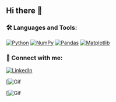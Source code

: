 ## Hi there 👋


### 🛠️ Languages and Tools:

[![Python](https://img.shields.io/badge/Python-3776AB?style=for-the-badge&logo=python&logoColor=white)](https://www.python.org/)
[![NumPy](https://img.shields.io/badge/NumPy-013243?style=for-the-badge&logo=numpy&logoColor=white)](https://numpy.org/) 
[![Pandas](https://img.shields.io/badge/Pandas-150458?style=for-the-badge&logo=pandas&logoColor=white)](https://pandas.pydata.org/) 
[![Matplotlib](https://img.shields.io/badge/Matplotlib-3776AB?style=for-the-badge&logo=python&logoColor=white)](https://matplotlib.org/)

### 🔗 Connect with me:

[![LinkedIn](https://img.shields.io/badge/LinkedIn-blue?style=for-the-badge&logo=linkedin)](https://www.linkedin.com/in/nguyenquyetgiangson/)


[![Gif](https://media4.giphy.com/media/v1.Y2lkPTc5MGI3NjExMDN4anNkMTFvc25tNTUyZDNnZXZ6Ynkzam4zYXk1dXBiaWM1M2VxaiZlcD12MV9pbnRlcm5hbF9naWZfYnlfaWQmY3Q9cw/v2EGwKEh7RnZMg0bKl/giphy.webp)

[![Gif](https://media0.giphy.com/media/v1.Y2lkPTc5MGI3NjExbDk4OWMxZWYzamRiN2cwODBocXR1bHowbDQ1d2RwY2U4a29paTVtMCZlcD12MV9pbnRlcm5hbF9naWZfYnlfaWQmY3Q9Zw/2IudUHdI075HL02Pkk/giphy.webp)



